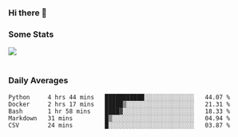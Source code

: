 ### Hi there 👋

<!--
**haruishi43/haruishi43** is a ✨ _special_ ✨ repository because its `README.md` (this file) appears on your GitHub profile.

Here are some ideas to get you started:

- 🔭 I’m currently working on ...
- 🌱 I’m currently learning ...
- 👯 I’m looking to collaborate on ...
- 🤔 I’m looking for help with ...
- 💬 Ask me about ...
- 📫 How to reach me: ...
- 😄 Pronouns: ...
- ⚡ Fun fact: ...
-->

### Some Stats
<div>
  <img align="center" src="https://github-readme-stats.vercel.app/api?username=haruishi43&count_private=true&show_icons=true" />
</div>

</br>

### Daily Averages

<!--START_SECTION:waka-->
```text
Python     4 hrs 44 mins   ███████████░░░░░░░░░░░░░░   44.07 % 
Docker     2 hrs 17 mins   █████▒░░░░░░░░░░░░░░░░░░░   21.31 % 
Bash       1 hr 58 mins    ████▓░░░░░░░░░░░░░░░░░░░░   18.33 % 
Markdown   31 mins         █▒░░░░░░░░░░░░░░░░░░░░░░░   04.94 % 
CSV        24 mins         █░░░░░░░░░░░░░░░░░░░░░░░░   03.87 % 
```
<!--END_SECTION:waka-->
